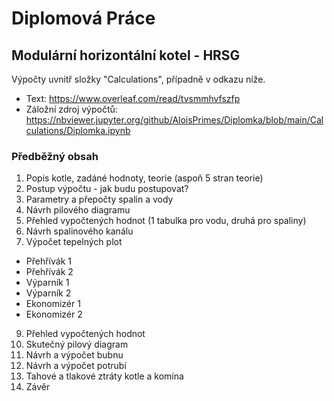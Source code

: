 # Diplomová Práce

## Modulární horizontální kotel - HRSG

Výpočty uvnitř složky "Calculations", případně v odkazu níže.

* Text: https://www.overleaf.com/read/tvsmmhvfszfp
* Záložní zdroj výpočtů: https://nbviewer.jupyter.org/github/AloisPrimes/Diplomka/blob/main/Calculations/Diplomka.ipynb

### Předběžný obsah
1. Popis kotle, zadáné hodnoty, teorie (aspoň 5 stran teorie)
2. Postup výpočtu - jak budu postupovat?
3. Parametry a přepočty spalin a vody
4. Návrh pilového diagramu
5. Přehled vypočtených hodnot (1 tabulka pro vodu, druhá pro spaliny)
6. Návrh spalinového kanálu
7. Výpočet tepelných plot
  * Přehřívák 1
  * Přehřívák 2
  * Výparník 1
  * Výparník 2
  * Ekonomizér 1
  * Ekonomizér 2
9. Přehled vypočtených hodnot
10. Skutečný pilový diagram
11. Návrh a výpočet bubnu
12. Návrh a výpočet potrubí
13. Tahové a tlakové ztráty kotle a komína
14. Závěr
